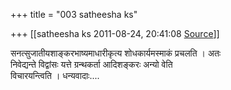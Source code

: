 +++
title = "003 satheesha ks"

+++
[[satheesha ks	2011-08-24, 20:41:08 [Source](https://groups.google.com/g/bvparishat/c/1FIKgAhk13I)]]



सनत्सुजातीयशाङ्करभाष्यमाधारीकृत्य शोधकार्यमस्माकं प्रचलति । अतः  
निवेद्यन्ते विद्वांसः यत्ते ग्रन्थकर्ता आदिशङ्करः अन्यो वेति  
विचारयन्त्विति । धन्यवादाः....

